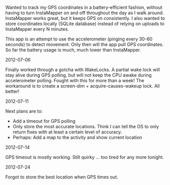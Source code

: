Wanted to track my GPS coordinates in a battery-efficient fashion, without having to turn InstaMapper on and off throughout the day as I walk around. InstaMapper works great, but it keeps GPS on consistently. I also wanted to store coordinates locally (SQLite database) instead of relying on uploads to InstaMapper every N minutes.

This app is an attempt to use the accelerometer (pinging every 30-60 seconds) to detect movement. Only then will the app pull GPS coordinates. So far the battery usage is much, much lower than InstaMapper.

2012-07-06

Finally worked through a gotcha with WakeLocks. A partial wake lock will stay alive during GPS polling, but will not keep the CPU awake during accelerometer polling. Fought with this for more than a week! The workaround is to create a screen-dim + acquire-causes-wakeup lock. All better!

2012-07-11

Next plans are to:

* Add a timeout for GPS polling
* Only store the most accurate locations. Think I can tell the OS to only return fixes with at least a certain level of accuracy.
* Perhaps: Add a map to the activity and show current location

2012-07-14

GPS timeout is mostly working. Still quirky ... too tired for any more tonight.

2012-07-24

Forgot to store the best location when GPS times out.
